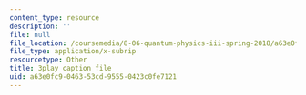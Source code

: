 ```yaml
---
content_type: resource
description: ''
file: null
file_location: /coursemedia/8-06-quantum-physics-iii-spring-2018/a63e0fc9046353cd95550423c0fe7121_pgEFvhkEp-c.srt
file_type: application/x-subrip
resourcetype: Other
title: 3play caption file
uid: a63e0fc9-0463-53cd-9555-0423c0fe7121
---
```

